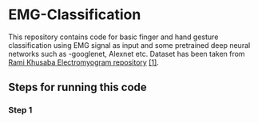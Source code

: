 # EMG-Classification
This repository contains code for basic finger and hand gesture classification using EMG signal as input and some pretrained deep neural 
networks such as -googlenet, Alexnet etc. Dataset has been taken from [Rami Khusaba Electromyogram repository](https://www.rami-khushaba.com/electromyogram-emg-repository.html) [[1]](https://onedrive.live.com/authkey=%21As%5FiNPKzgU6LJCU&id=AAA78954F15E6559%21295&cid=AAA78954F15E6559).

## Steps for running this code
### Step 1


